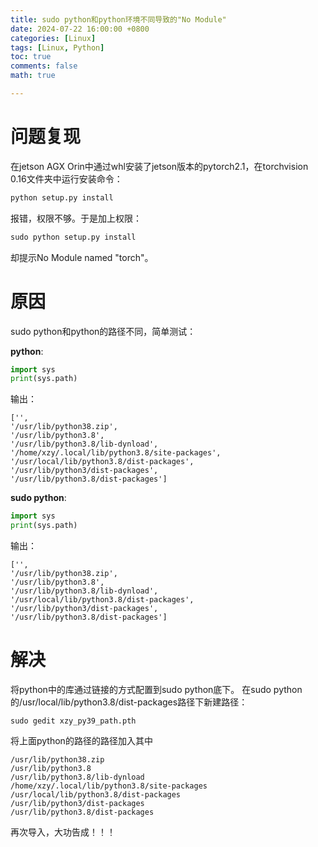 ```yaml
---
title: sudo python和python环境不同导致的"No Module"
date: 2024-07-22 16:00:00 +0800
categories: [Linux]
tags: [Linux, Python]
toc: true 
comments: false
math: true

---
```


# 问题复现
在jetson AGX Orin中通过whl安装了jetson版本的pytorch2.1，在torchvision 0.16文件夹中运行安装命令：
```python
python setup.py install
```
报错，权限不够。于是加上权限：
```python
sudo python setup.py install
```
却提示No Module named "torch"。

# 原因
sudo python和python的路径不同，简单测试：

**python**:

```python
import sys
print(sys.path)
```
输出：
```shell
['', 
'/usr/lib/python38.zip', 
'/usr/lib/python3.8', 
'/usr/lib/python3.8/lib-dynload', 
'/home/xzy/.local/lib/python3.8/site-packages', 
'/usr/local/lib/python3.8/dist-packages', 
'/usr/lib/python3/dist-packages', 
'/usr/lib/python3.8/dist-packages']
```

**sudo python**:
```python
import sys
print(sys.path)
```
输出：
```shell
['', 
'/usr/lib/python38.zip', 
'/usr/lib/python3.8', 
'/usr/lib/python3.8/lib-dynload', 
'/usr/local/lib/python3.8/dist-packages',
'/usr/lib/python3/dist-packages', 
'/usr/lib/python3.8/dist-packages']
```
# 解决
将python中的库通过链接的方式配置到sudo python底下。
在sudo python的/usr/local/lib/python3.8/dist-packages路径下新建路径：
```shell
sudo gedit xzy_py39_path.pth
```
将上面python的路径的路径加入其中
```
/usr/lib/python38.zip
/usr/lib/python3.8
/usr/lib/python3.8/lib-dynload
/home/xzy/.local/lib/python3.8/site-packages
/usr/local/lib/python3.8/dist-packages
/usr/lib/python3/dist-packages
/usr/lib/python3.8/dist-packages
```
再次导入，大功告成！！！